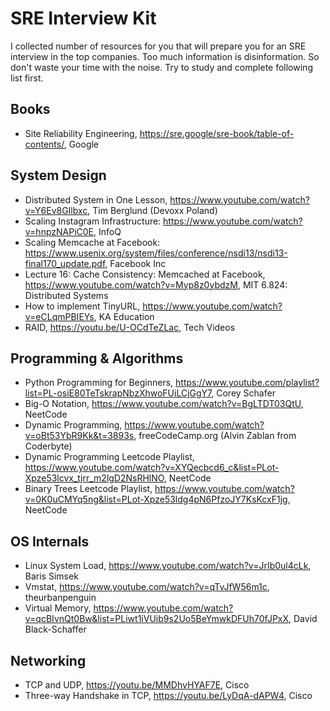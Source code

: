 # SRE Interview Kit

I collected number of resources for you that will prepare you for an SRE interview in the top companies. Too much information is disinformation. So don't waste your time with the noise. Try to study and complete following list first.

## Books

* Site Reliability Engineering, https://sre.google/sre-book/table-of-contents/, Google

## System Design
* Distributed System in One Lesson, https://www.youtube.com/watch?v=Y6Ev8GIlbxc, Tim Berglund (Devoxx Poland)
* Scaling Instagram Infrastructure: https://www.youtube.com/watch?v=hnpzNAPiC0E, InfoQ
* Scaling Memcache at Facebook: https://www.usenix.org/system/files/conference/nsdi13/nsdi13-final170_update.pdf, Facebook Inc
* Lecture 16: Cache Consistency: Memcached at Facebook, https://www.youtube.com/watch?v=Myp8z0ybdzM, MIT 6.824: Distributed Systems
* How to implement TinyURL, https://www.youtube.com/watch?v=eCLqmPBIEYs, KA Education
* RAID, https://youtu.be/U-OCdTeZLac, Tech Videos

## Programming & Algorithms
* Python Programming for Beginners, https://www.youtube.com/playlist?list=PL-osiE80TeTskrapNbzXhwoFUiLCjGgY7, Corey Schafer
* Big-O Notation, https://www.youtube.com/watch?v=BgLTDT03QtU, NeetCode
* Dynamic Programming, https://www.youtube.com/watch?v=oBt53YbR9Kk&t=3893s, freeCodeCamp.org (Alvin Zablan from Coderbyte)
* Dynamic Programming Leetcode Playlist, https://www.youtube.com/watch?v=XYQecbcd6_c&list=PLot-Xpze53lcvx_tjrr_m2lgD2NsRHlNO, NeetCode 
* Binary Trees Leetcode Playlist, https://www.youtube.com/watch?v=0K0uCMYq5ng&list=PLot-Xpze53ldg4pN6PfzoJY7KsKcxF1jg, NeetCode

## OS Internals
* Linux System Load, https://www.youtube.com/watch?v=JrIb0ul4cLk, Baris Simsek
* Vmstat, https://www.youtube.com/watch?v=qTvJfW56m1c, theurbanpenguin
* Virtual Memory, https://www.youtube.com/watch?v=qcBIvnQt0Bw&list=PLiwt1iVUib9s2Uo5BeYmwkDFUh70fJPxX, David Black-Schaffer

## Networking

* TCP and UDP, https://youtu.be/MMDhvHYAF7E, Cisco
* Three-way Handshake in TCP, https://youtu.be/LyDqA-dAPW4, Cisco
